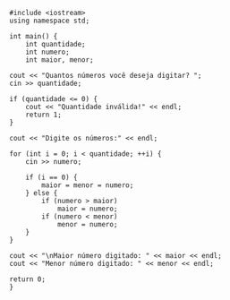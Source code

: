     #include <iostream>
    using namespace std;
    
    int main() {
        int quantidade;
        int numero;
        int maior, menor;

    cout << "Quantos números você deseja digitar? ";
    cin >> quantidade;

    if (quantidade <= 0) {
        cout << "Quantidade inválida!" << endl;
        return 1;
    }

    cout << "Digite os números:" << endl;

    for (int i = 0; i < quantidade; ++i) {
        cin >> numero;

        if (i == 0) {
            maior = menor = numero;  
        } else {
            if (numero > maior)
                maior = numero;
            if (numero < menor)
                menor = numero;
        }
    }

    cout << "\nMaior número digitado: " << maior << endl;
    cout << "Menor número digitado: " << menor << endl;

    return 0;
    }
